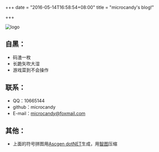 +++
date = "2016-05-14T16:58:54+08:00"
title = "microcandy's blog!"

+++

![logo](/logo_tolove.jpg)

## 自黑：

- 码渣一枚
- 长跪矢吹大湿
- 游戏菜到不会操作

## 联系：

- QQ：10665144
- github：microcandy
- E-mail：microcandy@foxmail.com

## 其他：

- 上面的符号拼图用[Ascgen dotNET](http://ascgendotnet.jmsoftware.co.uk/)生成，用[智图](http://zhitu.isux.us/)压缩